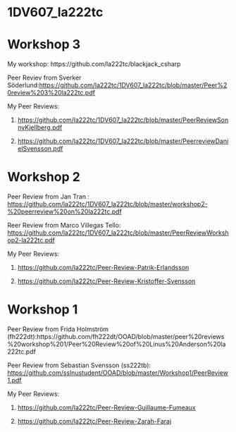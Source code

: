 # 1DV607_la222tc
<h1>Workshop 3</h1>
My workshop: https://github.com/la222tc/blackjack_csharp

Peer Reviev from Sverker Söderlund:https://github.com/la222tc/1DV607_la222tc/blob/master/Peer%20review%203%20la222tc.pdf

My Peer Reviews:

1. https://github.com/la222tc/1DV607_la222tc/blob/master/PeerReviewSonnyKjellberg.pdf

2. https://github.com/la222tc/1DV607_la222tc/blob/master/PeerreviewDanielSvensson.pdf

<h1>Workshop 2</h1>

Peer Review from Jan Tran : https://github.com/la222tc/1DV607_la222tc/blob/master/workshop2-%20peerreview%20on%20la222tc.pdf

Reer Review from Marco Villegas Tello: https://github.com/la222tc/1DV607_la222tc/blob/master/PeerReviewWorkshop2-la222tc.pdf

My Peer Reviews:

1. https://github.com/la222tc/Peer-Review-Patrik-Erlandsson

2. https://github.com/la222tc/Peer-Review-Kristoffer-Svensson


<h1>Workshop 1</h1>
Peer Review from Frida Holmström (fh222dt):https://github.com/fh222dt/OOAD/blob/master/peer%20reviews%20workshop%201/Peer%20Review%20of%20Linus%20Anderson%20la222tc.pdf

Peer Review from Sebastian Svensson (ss222tb): https://github.com/sslnustudent/OOAD/blob/master/Workshop1/PeerReview1.pdf


My Peer Reviews:

1. https://github.com/la222tc/Peer-Review-Guillaume-Fumeaux

2. https://github.com/la222tc/Peer-Review-Zarah-Faraj
